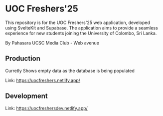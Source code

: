 # UOC Freshers'25
This repository is for the UOC Freshers'25 web application, developed using SvelteKit and Supabase. The application aims to provide a seamless experience for new students joining the University of Colombo, Sri Lanka.

By Pahasara UCSC Media Club - Web avenue

## Production 
Curretly Shows empty data as the database is being populated

Link: https://uocfreshers.netlify.app/

## Development

Link: https://uocfreshersdev.netlify.app/